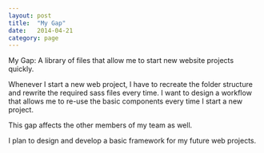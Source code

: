 ```yaml
---
layout: post
title:  "My Gap"
date:   2014-04-21
category: page
---
```


<p>My Gap: A library of files that allow me to start new website projects quickly.</p>
<p>Whenever I start a new web project, I have to recreate the folder structure and rewrite the required sass files every time. I want to design a workflow that allows me to re-use the basic components every time I start a new project.</p>
<p>This gap affects the other members of my team as well.</p>
<p>I plan to design and develop a basic framework for my future web projects.</p>

